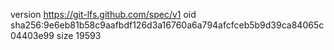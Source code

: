 version https://git-lfs.github.com/spec/v1
oid sha256:9e6eb81b58c9aafbdf126d3a16760a6a794afcfceb5b9d39ca84065c04403e99
size 19593
